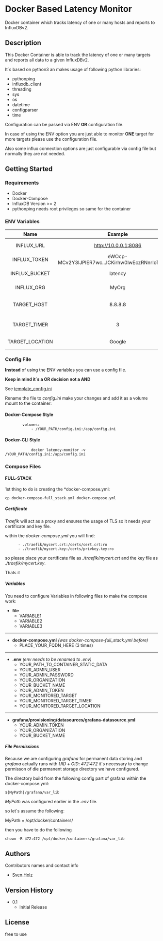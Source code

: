 # Docker Based Latency Monitor

Docker container which tracks latency of one or many hosts and reports to InfluxDBv2.

## Description

This Docker Container is able to track the latency of one or many targets and reports all data to a given InfluxDBv2.

It´s based on python3 an makes usage of following python libraries:

- pythonping
- influxdb_client
- threading
- sys
- os
- datetime
- configparser
- time

Configuration can be passed via ENV **OR** configuration file.

In case of using the ENV option you are just able to monitor **ONE** target for more targets please use the configuration file. 

Also some influx connection options are just configurable via config file but normally they are not needed.

## Getting Started

### Requirements

- Docker
- Docker-Compose
- InfluxDB Version >= 2
- pythonping needs root privileges so same for the container

### ENV Variables

Name | Example | Usage | Option/Must
:------: | :-----: | :-----: | :-----:
INFLUX_URL | http://10.0.0.1:8086 | InfluxDB Host | must
INFLUX_TOKEN | eWOcp-MCv2Y3IJPlER7wc...ICKirhw0lwEczRNnrIoTqZAg== | InfluxDB API Token | must
INFLUX_BUCKET | latency | InfluxDB Bucket | must
INFLUX_ORG | MyOrg | InfluxDB Organization | must
TARGET_HOST | 8.8.8.8 | Monitored Host (IP/FQDN) | must
TARGET_TIMER | 3 | ping frequency in sec. | option
TARGET_LOCATION | Google | decript. location | option

### Config File

**Instead** of using the ENV variables you can use a config file.

**Keep in mind it´s a OR decision not a AND**  

See [template_config.ini](./Docker_Build/template_config.ini)

Rename the file to *config.ini* make your changes and add it as a volume mount to the container:

#### Docker-Compose Style

```
        volumes:
            - /YOUR_PATH/config.ini:/app/config.ini
```

#### Docker-CLI Style

```
            docker latency-monitor -v /YOUR_PATH/config.ini:/app/config.ini
```

### Compose Files

#### FULL-STACK

1st thing to do is creating the *docker-compose.yml:

```
cp docker-compose-full_stack.yml docker-compose.yml
```

##### Certificate

*Traefik* will act as a proxy and ensures the usage of TLS so it needs your certificate and key file.

within the *docker-compose.yml* you will find:

```
      - ./traefik/mycert.crt:/certs/cert.crt:ro
      - ./traefik/mycert.key:/certs/privkey.key:ro
```

so please place your certificate file as *./traefik/mycert.crt* and the key file as *./traefik/mycert.key*.

Thats it

##### Variables
You need to configure Variables in following files to make the compose work:

- **file**
  - VARIABLE1
  - VARIABLE2
  - VARIABLE3

-----

- **docker-compose.yml** *(was docker-compose-full_stack.yml before)*
    - PLACE_YOUR_FQDN_HERE (3 times)

-----

- **.env** *(env needs to be renamed to .env)*
    - YOUR_PATH_TO_CONTAINER_STATIC_DATA
    - YOUR_ADMIN_USER
    - YOUR_ADMIN_PASSWORD
    - YOUR_ORGANIZATION
    - YOUR_BUCKET_NAME
    - YOUR_ADMIN_TOKEN
    - YOUR_MONITORED_TARGET
    - YOUR_MONITORED_TARGET_TIMER
    - YOUR_MONITORED_TARGET_LOCATION

-----

- **grafana/provisioning/datasources/grafana-datasource.yml**
    - YOUR_ADMIN_TOKEN
    - YOUR_ORGANIZATION
    - YOUR_BUCKET_NAME


##### File Permissions
Because we are configuring *grafana* for permanent data storing and *grafana* actually runs with *UID* + *GID*: *472:472* it´s necessary to change permisson of die permanent storage directory we have configured.

The directory build from the following config part of grafana within the docker-compose.yml:

```
${MyPath}/grafana/var_lib
```

*MyPath* was configured earlier in the *.env* file.

so let´s assume the following:

MyPath = /opt/docker/containers/

then you have to do the following

```
chown -R 472:472 /opt/docker/containers/grafana/var_lib
```






## Authors

Contributors names and contact info

* [Sven Holz](mailto:code+latency-monitor@planet-espresso.com)

## Version History

* 0.1
    * Initial Release

## License

free to use

